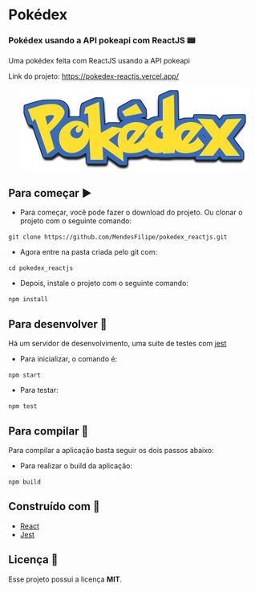 # Pokédex 

### Pokédex usando a API pokeapi com ReactJS :pager:

Uma pokédex feita com ReactJS usando a API pokeapi

Link do projeto: https://pokedex-reactjs.vercel.app/

<p align="center">
  <img alt="Logo do projeto" src="./docs/logo.png" />
</p>

## Para começar :arrow_forward:

- Para começar, você pode fazer o download do projeto. Ou clonar o projeto com o seguinte comando:

`git clone https://github.com/MendesFilipe/pokedex_reactjs.git`

- Agora entre na pasta criada pelo git com:

`cd pokedex_reactjs`

- Depois, instale o projeto com o seguinte comando:

`npm install`

## Para desenvolver :minidisc:

Há um servidor de desenvolvimento, uma suite de testes com [jest](https://github.com/facebook/jest) 

- Para inicializar, o comando é:

`npm start`

- Para testar:

`npm test`

## Para compilar :floppy_disk:

Para compilar a aplicação basta seguir os dois passos abaixo:

- Para realizar o build da aplicação:

`npm build`


## Construído com :construction:

- [React](https://reactjs.org/) 
- [Jest](https://jestjs.io/) 

## Licença :page_with_curl:

Esse projeto possui a licença **MIT**.


